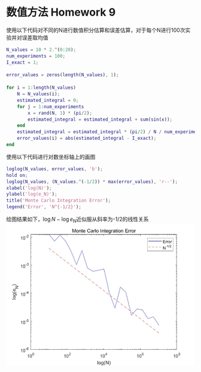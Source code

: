 # 数值方法 Homework 9

使用以下代码对不同的N进行数值积分估算和误差估算，对于每个N进行100次实验并对误差取均值
```matlab
N_values = 10 * 2.^(0:20);
num_experiments = 100;
I_exact = 1;

error_values = zeros(length(N_values), 1);

for i = 1:length(N_values)
    N = N_values(i);
    estimated_integral = 0;
    for j = 1:num_experiments
        x = rand(N, 1) * (pi/2);
        estimated_integral = estimated_integral + sum(sin(x));
    end
    estimated_integral = estimated_integral * (pi/2) / N / num_experiments;
    error_values(i) = abs(estimated_integral - I_exact);
end
```

使用以下代码进行对数坐标轴上的画图
```matlab
loglog(N_values, error_values, 'b');
hold on;
loglog(N_values, (N_values.^(-1/2)) * max(error_values), 'r--');
xlabel('log(N)');
ylabel('log(e_N)');
title('Monte Carlo Integration Error');
legend('Error', 'N^{-1/2}');
```

绘图结果如下，$\log N-\log e_N$近似服从斜率为-1/2的线性关系
![alt text](HW9.jpg)